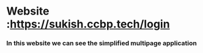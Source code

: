 <h1>Website :<a href="https://sukish.ccbp.tech/login">https://sukish.ccbp.tech/login </a></h1>

<h3>In this website we can see the simplified multipage application</h3>
